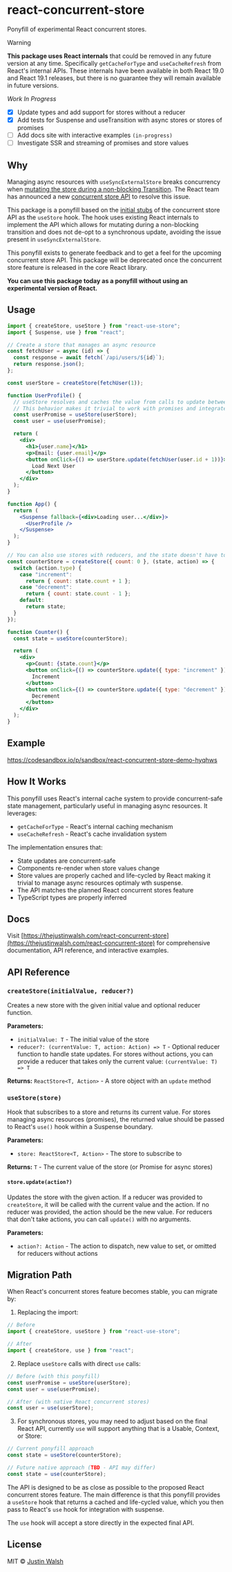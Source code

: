 # react-concurrent-store

Ponyfill of experimental React concurrent stores.

> [!WARNING]
> **This package uses React internals** that could be removed in any future version at any time. Specifically `getCacheForType` and `useCacheRefresh` from React's internal APIs. These internals have been available in both React 19.0 and React 19.1 releases, but there is no guarantee they will remain available in future versions.

_Work In Progress_

- [x] Update types and add support for stores without a reducer
- [x] Add tests for Suspense and useTransition with async stores or stores of promises
- [ ] Add docs site with interactive examples `(in-progress)`
- [ ] Investigate SSR and streaming of promises and store values

## Why

Managing async resources with `useSyncExternalStore` breaks concurrency when [mutating the store during a non-blocking Transition](https://react.dev/reference/react/useSyncExternalStore#caveats). The React team has announced a new [concurrent store API](https://react.dev/blog/2025/04/23/react-labs-view-transitions-activity-and-more#concurrent-stores) to resolve this issue.

This package is a ponyfill based on the [initial stubs](https://github.com/facebook/react/pull/33215) of the concurrent store API as the `useStore` hook. The hook uses existing React internals to implement the API which allows for mutating during a non-blocking transition and does not de-opt to a synchronous update, avoiding the issue present in `useSyncExternalStore`.

This ponyfill exists to generate feedback and to get a feel for the upcoming concurrent store API.
This package will be deprecated once the concurrent store feature is released in the core React library.

**You can use this package today as a ponyfill without using an experimental version of React.**

## Usage

```jsx
import { createStore, useStore } from "react-use-store";
import { Suspense, use } from "react";

// Create a store that manages an async resource
const fetchUser = async (id) => {
  const response = await fetch(`/api/users/${id}`);
  return response.json();
};

const userStore = createStore(fetchUser(1));

function UserProfile() {
  // useStore resolves and caches the value from calls to update between renders/transitions
  // This behavior makes it trivial to work with promises and integrate with suspense
  const userPromise = useStore(userStore);
  const user = use(userPromise);

  return (
    <div>
      <h1>{user.name}</h1>
      <p>Email: {user.email}</p>
      <button onClick={() => userStore.update(fetchUser(user.id + 1))}>
        Load Next User
      </button>
    </div>
  );
}

function App() {
  return (
    <Suspense fallback={<div>Loading user...</div>}>
      <UserProfile />
    </Suspense>
  );
}

// You can also use stores with reducers, and the state doesn't have to be asynchronous
const counterStore = createStore({ count: 0 }, (state, action) => {
  switch (action.type) {
    case "increment":
      return { count: state.count + 1 };
    case "decrement":
      return { count: state.count - 1 };
    default:
      return state;
  }
});

function Counter() {
  const state = useStore(counterStore);

  return (
    <div>
      <p>Count: {state.count}</p>
      <button onClick={() => counterStore.update({ type: "increment" })}>
        Increment
      </button>
      <button onClick={() => counterStore.update({ type: "decrement" })}>
        Decrement
      </button>
    </div>
  );
}
```

## Example

https://codesandbox.io/p/sandbox/react-concurrent-store-demo-hyqhws


## How It Works

This ponyfill uses React's internal cache system to provide concurrent-safe state management, particularly useful in managing async resources. It leverages:

- `getCacheForType` - React's internal caching mechanism
- `useCacheRefresh` - React's cache invalidation system

The implementation ensures that:

- State updates are concurrent-safe
- Components re-render when store values change
- Store values are properly cached and life-cycled by React making it trivial to manage async resources optimaly wth suspense.
- The API matches the planned React concurrent stores feature
- TypeScript types are properly inferred

## Docs

Visit [https://thejustinwalsh.com/react-concurrent-store](https://thejustinwalsh.com/react-concurrent-store) for comprehensive documentation, API reference, and interactive examples.

## API Reference

### `createStore(initialValue, reducer?)`

Creates a new store with the given initial value and optional reducer function.

**Parameters:**

- `initialValue: T` - The initial value of the store
- `reducer?: (currentValue: T, action: Action) => T` - Optional reducer function to handle state updates. For stores without actions, you can provide a reducer that takes only the current value: `(currentValue: T) => T`

**Returns:** `ReactStore<T, Action>` - A store object with an `update` method

### `useStore(store)`

Hook that subscribes to a store and returns its current value. For stores managing async resources (promises), the returned value should be passed to React's `use()` hook within a Suspense boundary.

**Parameters:**

- `store: ReactStore<T, Action>` - The store to subscribe to

**Returns:** `T` - The current value of the store (or Promise for async stores)

#### `store.update(action?)`

Updates the store with the given action. If a reducer was provided to `createStore`, it will be called with the current value and the action. If no reducer was provided, the action should be the new value. For reducers that don't take actions, you can call `update()` with no arguments.

**Parameters:**

- `action?: Action` - The action to dispatch, new value to set, or omitted for reducers without actions

## Migration Path

When React's concurrent stores feature becomes stable, you can migrate by:

1. Replacing the import:

```jsx
// Before
import { createStore, useStore } from "react-use-store";

// After
import { createStore, use } from "react";
```

2. Replace `useStore` calls with direct `use` calls:

```jsx
// Before (with this ponyfill)
const userPromise = useStore(userStore);
const user = use(userPromise);

// After (with native React concurrent stores)
const user = use(userStore);
```

3. For synchronous stores, you may need to adjust based on the final React API, currently `use` will support anything that is a Usable, Context, or Store:

```jsx
// Current ponyfill approach
const state = useStore(counterStore);

// Future native approach (TBD - API may differ)
const state = use(counterStore);
```

The API is designed to be as close as possible to the proposed React concurrent stores feature. The main difference is that this ponyfill provides a `useStore` hook that returns a cached and life-cycled value, which you then pass to React's `use` hook for integration with suspense.

The `use` hook will accept a store directly in the expected final API.

## License

MIT © [Justin Walsh]()
